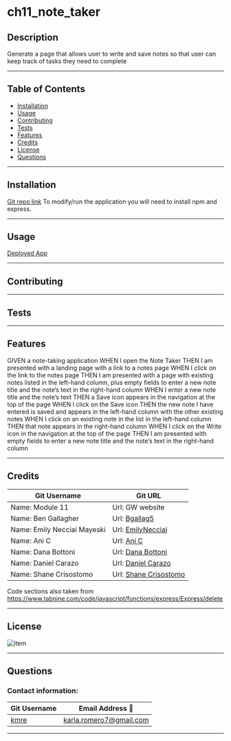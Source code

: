 # ch11_note_taker

## Description
Generate a page that allows user to write and save notes so that user can keep track of tasks they need to complete

---

## Table of Contents

* [Installation](#installation)
* [Usage](#usage)
* [Contributing](#contributing)
* [Tests](#tests)
* [Features](#features)
* [Credits](#credits)
* [License](#license)
* [Questions](#questions)

---

## Installation
[Git repo link](https://github.com/kmre/ch11_note_taker.git)
To modify/run the application you will need to install npm and express.

---

## Usage
[Deployed App](https://protected-dawn-58495.herokuapp.com/)

---

## Contributing

---

## Tests

---

## Features
GIVEN a note-taking application
WHEN I open the Note Taker
THEN I am presented with a landing page with a link to a notes page
WHEN I click on the link to the notes page
THEN I am presented with a page with existing notes listed in the left-hand column, plus empty fields to enter a new note title and the note’s text in the right-hand column
WHEN I enter a new note title and the note’s text
THEN a Save icon appears in the navigation at the top of the page
WHEN I click on the Save icon
THEN the new note I have entered is saved and appears in the left-hand column with the other existing notes
WHEN I click on an existing note in the list in the left-hand column
THEN that note appears in the right-hand column
WHEN I click on the Write icon in the navigation at the top of the page
THEN I am presented with empty fields to enter a new note title and the note’s text in the right-hand column

---

## Credits

|Git Username|Git URL|
|------------|-----------------------|
|Name: Module 11| Url: GW website| 
|Name: Ben Gallagher| Url: [Bgallag5](https://github.com/Bgallag5)| 
|Name: Emily Necciai Mayeski| Url: [EmilyNecciai](https://github.com/EmilyNecciai)|
|Name: Ani C| Url: [Ani C](#)|
|Name: Dana Bottoni| Url: [Dana Bottoni](#)|
|Name: Daniel Carazo| Url: [Daniel Carazo](#)|
|Name: Shane Crisostomo| Url: [Shane Crisostomo](#)|

Code sections also taken from https://www.tabnine.com/code/javascript/functions/express/Express/delete

---

## License
![item](https://img.shields.io/static/v1?label=license&message=MIT&color=green) 

---

## Questions

### Contact information:

|Git Username|Email Address :e-mail: |
|------------|-----------------------|
|[kmre](https://github.com/kmre)|karla.romero7@gmail.com|

---
